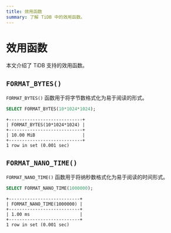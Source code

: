 ```yaml
---
title: 效用函数
summary: 了解 TiDB 中的效用函数。
---
```


# 效用函数

本文介绍了 TiDB 支持的效用函数。

## `FORMAT_BYTES()`

`FORMAT_BYTES()` 函数用于将字节数格式化为易于阅读的形式。

```sql
SELECT FORMAT_BYTES(10*1024*1024);
```

```
+----------------------------+
| FORMAT_BYTES(10*1024*1024) |
+----------------------------+
| 10.00 MiB                  |
+----------------------------+
1 row in set (0.001 sec)
```

## `FORMAT_NANO_TIME()`

`FORMAT_NANO_TIME()` 函数用于将纳秒数格式化为易于阅读的时间形式。

```sql
SELECT FORMAT_NANO_TIME(1000000);
```

```
+---------------------------+
| FORMAT_NANO_TIME(1000000) |
+---------------------------+
| 1.00 ms                   |
+---------------------------+
1 row in set (0.001 sec)
```
